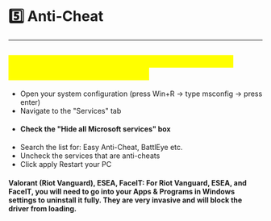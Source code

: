 # 5️⃣ Anti-Cheat

***

## _<mark style="color:yellow;">This page describes how to disable all anti-cheat software on your PC.</mark>_

* Open your system configuration (press Win+R -> type msconfig -> press enter)
* Navigate to the "Services" tab
* #### Check the "Hide all Microsoft services" box
* Search the list for: Easy Anti-Cheat, BattlEye etc.
* Uncheck the services that are anti-cheats
* Click apply Restart your PC

#### Valorant (Riot Vanguard), ESEA, FaceIT: For Riot Vanguard, ESEA, and FaceIT, you will need to go into your Apps & Programs in Windows settings to uninstall it fully. They are very invasive and will block the driver from loading.

<figure><img src="broken-reference" alt=""><figcaption></figcaption></figure>
